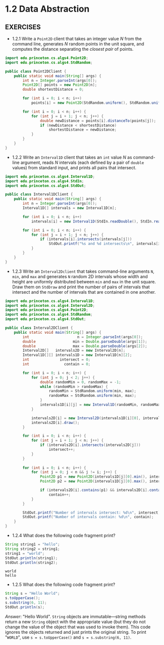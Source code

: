 # 1.2 Data Abstraction

## EXERCISES

- 1.2.1 Write a `Point2D` client that takes an integer value *N* from the command line, generates *N* random points in the unit square, and computes the distance separating the *closest pair* of points.

```java
import edu.princeton.cs.algs4.Point2D;
import edu.princeton.cs.algs4.StdRandom;

public class Point2DClient {
    public static void main(String[] args) {
        int n = Integer.parseInt(args[0]);
        Point2D[] points = new Point2D[n];
        double shortestDistance = 0;

        for (int i = 0; i < n; i++)
            points[i] = new Point2D(StdRandom.uniform(), StdRandom.uniform());

        for (int i = 0; i < n; i++) {
            for (int j = i + 1; j < n; j++) {
                double newDistance = points[i].distanceTo(points[j]);
                if (newDistance < shortestDistance)
                    shortestDistance = newDistance;
            }
        }
    }
}
```

- 1.2.2 Write an `Interval1D` client that takes an `int` value *N* as command-line argument, reads *N* intervals (each defined by a pair of `double` values) from standard input, and prints all pairs that intersect.

```java
import edu.princeton.cs.algs4.Interval1D;
import edu.princeton.cs.algs4.StdIn;
import edu.princeton.cs.algs4.StdOut;

public class Interval1DClient {
    public static void main(String[] args) {
        int n = Integer.parseInt(args[0]);
        Interval1D[] intervals = new Interval1D[n];

        for (int i = 0; i < n; i++)
            intervals[i] = new Interval1D(StdIn.readDouble(), StdIn.readDouble());

        for (int i = 0; i < n; i++) {
            for (int j = i + 1; j < n; j++) {
                if (intervals[i].intersects(intervals[j]))
                    StdOut.printf("%s and %d intersects\n", intervals[i], intervals[j]);
            }
        }
    }
}
```

- 1.2.3 Write an `Interval2Dclient` that takes command-line arguments `N`, `min`, and `max` and generates `N` random 2D intervals whose width and height are uniformly distributed between `min` and `max` in the unit square. Draw them on `StdDraw` and print the number of pairs of intervals that intersect and the number of intervals that are contained in one another.

```java
import edu.princeton.cs.algs4.Interval1D;
import edu.princeton.cs.algs4.Interval2D;
import edu.princeton.cs.algs4.Point2D;
import edu.princeton.cs.algs4.StdRandom;
import edu.princeton.cs.algs4.StdOut;

public class Interval2DClient {
    public static void main(String[] args) {
        int                      n = Integer.parseInt(args[0]);
        double                 min = Double.parseDouble(args[1]);
        double                 max = Double.parseDouble(args[2]);
        Interval2D[]   intervals2D = new Interval2D[n];
        Interval1D[][] intervals1D = new Interval1D[n][2];
        int              intersect = 0;
        int                contain = 0;

        for (int i = 0; i < n; i++) {
            for (int j = 0; j < 2; j++) {
                double randomMin = 0, randomMax = -1;
                while (randomMin > randomMax) {
                    randomMin = StdRandom.uniform(min, max);
                    randomMax = StdRandom.uniform(min, max);
                }
                intervals1D[i][j] = new Interval1D(randomMin, randomMax);
            }

            intervals2D[i] = new Interval2D(intervals1D[i][0], intervals1D[i][1]);
            intervals2D[i].draw();
        }

        for (int i = 0; i < n; i++) {
            for (int j = i + 1; j < n; j++) {
                if (intervals2D[i].intersects(intervals2D[j]))
                    intersect++;
            }
        }
            
        for (int i = 0; i < n; i++) {
            for (int j = 0; j < n && j != i; j++) {
                Point2D p1 = new Point2D(intervals1D[j][0].min(), intervals1D[j][1].min());
                Point2D p2 = new Point2D(intervals1D[j][0].max(), intervals1D[j][1].max());

                if (intervals2D[i].contains(p1) && intervals2D[i].contains(p2))
                    contain++;    
            }
        }

        StdOut.printf("Number of intervals intersect: %d\n", intersect);
        StdOut.printf("Number of intervals contain: %d\n", contain);
    }
}
```

- 1.2.4 What does the following code fragment print?

```java
String string1 = "hello";
String string2 = string1;
string1 = "world";
StdOut.println(string1);
StdOut.println(string2);
```

```
world
hello
```

- 1.2.5 What does the following code fragment print?

```java
String s = "Hello World";
s.toUpperCase();
s.substring(6, 11);
StdOut.println(s);
```

*Answer*: "Hello World". `String` objects are immutable—string methods return a new `String` object with the appropriate value (but they do not change the value of the object that was used to invoke them). This code ignores the objects returned and just prints the original string. To print "`WORLD`", use `s = s.toUpperCase()` and `s = s.substring(6, 11)`.

